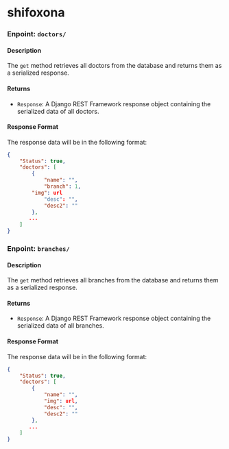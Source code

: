 # shifoxona

### Enpoint: `doctors/`

#### Description

The `get` method retrieves all doctors from the database and returns them as a serialized response.

#### Returns

- `Response`: A Django REST Framework response object containing the serialized data of all doctors.

#### Response Format

The response data will be in the following format:

```json
{
    "Status": true,
    "doctors": [
        {
            "name": "", 
            "branch": 1,
	    "img": url
            "desc": "",
            "desc2": ""
        },
       ...
    ]
}
```

### Enpoint: `branches/`

#### Description

The `get` method retrieves all branches from the database and returns them as a serialized response.

#### Returns

- `Response`: A Django REST Framework response object containing the serialized data of all branches.

#### Response Format

The response data will be in the following format:

```json
{
    "Status": true,
    "doctors": [
        {
            "name": "", 
            "img": url,
            "desc": "",
            "desc2": ""
        },
       ...
    ]
}
```
